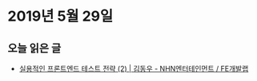# 2019년 5월 29일

## 오늘 읽은 글

* [실용적인 프론트엔드 테스트 전략 (2) | 김동우 - NHN엔터테인먼트 / FE개발랩](https://meetup.toast.com/posts/178)
